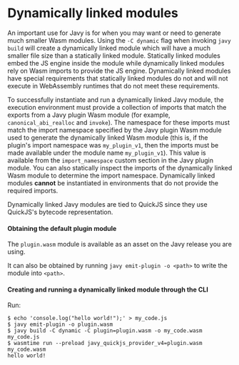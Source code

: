# Dynamically linked modules

An important use for Javy is for when you may want or need to generate much
smaller Wasm modules. Using the `-C dynamic` flag when invoking `javy build` will create
a dynamically linked module which will have a much smaller file size than
a statically linked module. Statically linked modules embed the JS engine inside
the module while dynamically linked modules rely on Wasm imports to provide the
JS engine. Dynamically linked modules have special requirements that statically
linked modules do not and will not execute in WebAssembly runtimes that do not
meet these requirements.

To successfully instantiate and run a dynamically linked Javy module, the
execution environment must provide a collection of imports that match the
exports from a Javy plugin Wasm module (for example,
`canonical_abi_realloc` and `invoke`). The namespace for these imports must
match the import namespace specified by the Javy plugin Wasm module used to
generate the dynamically linked Wasm module (this is, if the plugin's import
namespace was `my_plugin_v1`, then the imports must be made available under the
module name `my_plugin_v1`). This value is available from the `import_namespace`
custom section in the Javy plugin module. You can also statically inspect the
imports of the dynamically linked Wasm module to determine the import
namespace. Dynamically linked modules **cannot** be instantiated in
environments that do not provide the required imports.

Dynamically linked Javy modules are tied to QuickJS since they use QuickJS's
bytecode representation.

#### Obtaining the default plugin module

The `plugin.wasm` module is available as an asset on the Javy release you are
using. 

It can also be obtained by running `javy emit-plugin -o <path>` to write the
module into `<path>`.

#### Creating and running a dynamically linked module through the CLI

Run:

```
$ echo 'console.log("hello world!");' > my_code.js
$ javy emit-plugin -o plugin.wasm
$ javy build -C dynamic -C plugin=plugin.wasm -o my_code.wasm my_code.js
$ wasmtime run --preload javy_quickjs_provider_v4=plugin.wasm my_code.wasm
hello world!
```

